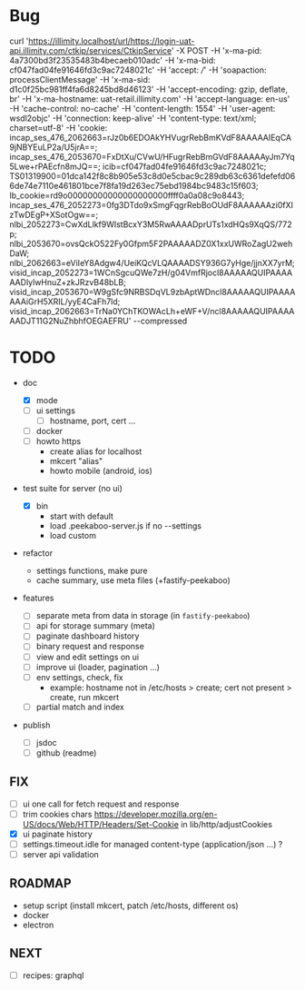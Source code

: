 # Bug

curl 'https://illimity.localhost/url/https://login-uat-api.illimity.com/ctkip/services/CtkipService' -X POST -H 'x-ma-pid: 4a7300bd3f23535483b4becaeb010adc' -H 'x-ma-bid: cf047fad04fe91646fd3c9ac7248021c' -H 'accept: */*' -H 'soapaction: processClientMessage' -H 'x-ma-sid: d1c0f25bc981ff4fa6d8245bd8d46123' -H 'accept-encoding: gzip, deflate, br' -H 'x-ma-hostname: uat-retail.illimity.com' -H 'accept-language: en-us' -H 'cache-control: no-cache' -H 'content-length: 1554' -H 'user-agent: wsdl2objc' -H 'connection: keep-alive' -H 'content-type: text/xml; charset=utf-8' -H 'cookie: incap_ses_476_2062663=rJz0b6EDOAkYHVugrRebBmKVdF8AAAAAIEqCA9jNBYEuLP2a/U5jrA==; incap_ses_476_2053670=FxDtXu/CVwU/HFugrRebBmGVdF8AAAAAyJm7Yq5Lwe+rPAEcfn8mJQ==; icib=cf047fad04fe91646fd3c9ac7248021c; TS01319900=01dca142f8c8b905e53c8d0e5cbac9c289db63c6361defefd066de74e7110e461801bce7f8fa19d263ec75ebd1984bc9483c15f603; lb_cookie=rd9o00000000000000000000ffff0a0a08c9o8443; incap_ses_476_2052273=0fg3DTdo9xSmgFqgrRebBoOUdF8AAAAAAzi0fXIzTwDEgP+XSotOgw==; nlbi_2052273=CwXdLlkf9WIstBcxY3M5RwAAAADprUTs1xdHQs9XqQS/772p; nlbi_2053670=ovsQckO522Fy0Gfpm5F2PAAAAADZ0X1xxUWRoZagU2wehDaW; nlbi_2062663=eViIeY8Adgw4/UeiKQcVLQAAAADSY936G7yHge/jjnXX7yrM; visid_incap_2052273=1WCnSgcuQWe7zH/g04VmfRjocl8AAAAAQUIPAAAAAADlylwHnuZ+zkJRzvB48bLB; visid_incap_2053670=W9gSfc9NRBSDqVL9zbAptWDncl8AAAAAQUIPAAAAAAAiGrH5XRIL/yyE4CaFh7ld; visid_incap_2062663=TrNa0YChTKOWAcLh+eWF+V/ncl8AAAAAQUIPAAAAAADJT11G2NuZhbhfOEGAEFRU' --compressed

# TODO

- doc
  - [x] mode
  - [ ] ui settings
    - [ ] hostname, port, cert ...
  - [ ] docker
  - [ ] howto https
    - create alias for localhost
    - mkcert "alias"
    - howto mobile (android, ios)

- test suite for server (no ui)
  - [x] bin
    - start with default
    - load .peekaboo-server.js if no --settings
    - load custom

- refactor
  - settings functions, make pure
  - cache summary, use meta files (+fastify-peekaboo)

- features
  - [ ] separate meta from data in storage (in `fastify-peekaboo`)
  - [ ] api for storage summary (meta)
  - [ ] paginate dashboard history
  - [ ] binary request and response
  - [ ] view and edit settings on ui
  - [ ] improve ui (loader, pagination ...)
  - [ ] env settings, check, fix
    - example: hostname not in /etc/hosts > create; cert not present > create, run mkcert
  - [ ] partial match and index

- publish
  - [ ] jsdoc
  - [ ] github (readme)

## FIX

- [ ] ui one call for fetch request and response
- [ ] trim cookies chars https://developer.mozilla.org/en-US/docs/Web/HTTP/Headers/Set-Cookie in lib/http/adjustCookies
- [x] ui paginate history
- [ ] settings.timeout.idle for managed content-type (application/json ...) ?
- [ ] server api validation

## ROADMAP

- setup script (install mkcert, patch /etc/hosts, different os)
- docker
- electron

## NEXT

- [ ] recipes: graphql
